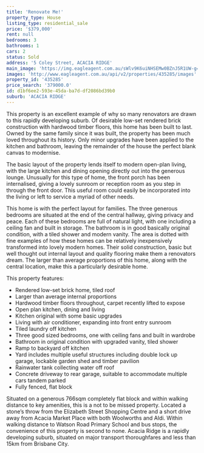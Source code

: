 ```yaml
---
title: 'Renovate Me!'
property_type: House
listing_type: residential_sale
price: '$379,000'
rent: null
bedrooms: 3
bathrooms: 1
cars: 2
status: Sold
address: '5 Coley Street, ACACIA RIDGE'
main_image: 'https://img.eagleagent.com.au/sWlv9K6uiNHSEMw0BZnJ5R1UW-g=/1280x854/smart/https://s3-us-west-2.amazonaws.com/eagleagent-orig/images/6822733/130679722-image-M.jpg'
images: 'http://www.eagleagent.com.au/api/v2/properties/435285/images'
property_id: '435285'
price_search: '379000.0'
id: d1bf6ee2-593e-45da-ba7d-df2086bd39b0
suburb: 'ACACIA RIDGE'
---
```

This property is an excellent example of why so many renovators are drawn to this rapidly developing suburb. Of desirable low-set rendered brick construction with hardwood timber floors, this home has been built to last. Owned by the same family since it was built, the property has been much loved throughout its history. Only minor upgrades have been applied to the kitchen and bathroom, leaving the remainder of the house the perfect blank canvas to modernise.

The basic layout of the property lends itself to modern open-plan living, with the large kitchen and dining opening directly out into the generous lounge. Unusually for this type of home, the front porch has been internalised, giving a lovely sunroom or reception room as you step in through the front door. This useful room could easily be incorporated into the living or left to service a myriad of other needs.

This home is with the perfect layout for families. The three generous bedrooms are situated at the end of the central hallway, giving privacy and peace. Each of these bedrooms are full of natural light, with one including a ceiling fan and built in storage. The bathroom is in good basically original condition, with a tiled shower and modern vanity. The area is dotted with fine examples of how these homes can be relatively inexpensively transformed into lovely modern homes. Their solid construction, basic but well thought out internal layout and quality flooring make them a renovators dream. The larger than average proportions of this home, along with the central location, make this a particularly desirable home.

This property features:

*  Rendered low-set brick home, tiled roof
*  Larger than average internal proportions
*  Hardwood timber floors throughout, carpet recently lifted to expose
*  Open plan kitchen, dining and living
*  Kitchen original with some basic upgrades
*  Living with air conditioner, expanding into front entry sunroom
*  Tiled laundry off kitchen
*  Three good sized bedrooms, one with ceiling fans and built in wardrobe
*  Bathroom in original condition with upgraded vanity, tiled shower
*  Ramp to backyard off kitchen
*  Yard includes multiple useful structures including double lock up garage, lockable garden shed and timber pavilion
*  Rainwater tank collecting water off roof
*  Concrete driveway to rear garage, suitable to accommodate multiple cars tandem parked
*  Fully fenced, flat block

Situated on a generous 766sqm completely flat block and within walking distance to key amenities, this is a not to be missed property. Located a stone’s throw from the Elizabeth Street Shopping Centre and a short drive away from Acacia Market Place with both Woolworths and Aldi. Within walking distance to Watson Road Primary School and bus stops, the convenience of this property is second to none. Acacia Ridge is a rapidly developing suburb, situated on major transport thoroughfares and less than 15km from Brisbane City.